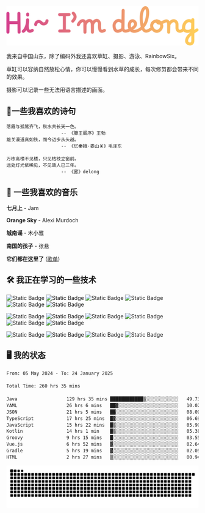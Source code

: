 ![hi](hi.svg)

我来自中国山东，除了编码外我还喜欢草缸、摄影、游泳、RainbowSix。

草缸可以容纳自然放松心情，你可以慢慢看到水草的成长，每次修剪都会带来不同的效果。

摄影可以记录一些无法用语言描述的画面。

## 📖一些我喜欢的诗句

```text
落霞与孤鹜齐飞，秋水共长天一色。
					-- 《滕王阁序》王勃
雄关漫道真如铁，而今迈步从头越。
					-- 《忆秦娥·娄山关》毛泽东
					
万栋高楼不见楼，只见枯枝立窗前。
远处灯光依稀见，不见故人已三年。
					-- 《雾》delong
```

## 🎵 一些我喜欢的音乐

**七月上** - Jam

**Orange Sky** - Alexi Murdoch

**城南谣** - 木小雅

**南国的孩子** - 张悬

**它们都在这里了**
([歌单](https://y.music.163.com/m/playlist?app_version=8.9.90&id=2086393068&userid=1360983921&dlt=0846&creatorId=1360983921))

## 🛠️ 我正在学习的一些技术

![Static Badge](https://img.shields.io/badge/spring-black?logo=spring)
![Static Badge](https://img.shields.io/badge/springboot-black?logo=springboot)
![Static Badge](https://img.shields.io/badge/gradle-black?logo=gradle)
![Static Badge](https://img.shields.io/badge/maven-black?logo=apachemaven)
![Static Badge](https://img.shields.io/badge/linux-black?logo=linux)
![Static Badge](https://img.shields.io/badge/mysql-black?logo=mysql)

![Static Badge](https://img.shields.io/badge/docker-black?logo=docker)
![Static Badge](https://img.shields.io/badge/redis-black?logo=redis)
![Static Badge](https://img.shields.io/badge/git-black?logo=git)
![Static Badge](https://img.shields.io/badge/github-black?logo=github)
![Static Badge](https://img.shields.io/badge/vue-black?logo=vuedotjs)
![Static Badge](https://img.shields.io/badge/typescript-black?logo=typescript)

![Static Badge](https://img.shields.io/badge/npm-black?logo=npm)
![Static Badge](https://img.shields.io/badge/pnpm-black?logo=pnpm)
![Static Badge](https://img.shields.io/badge/vite-black?logo=vite)
![Static Badge](https://img.shields.io/badge/antdesign-black?logo=antdesign)

## 🖥️ 我的状态

<!--START_SECTION:waka-->

```txt
From: 05 May 2024 - To: 24 January 2025

Total Time: 260 hrs 35 mins

Java                  129 hrs 35 mins ████████████▒░░░░░░░░░░░░   49.73 %
YAML                  26 hrs 6 mins   ██▓░░░░░░░░░░░░░░░░░░░░░░   10.02 %
JSON                  21 hrs 5 mins   ██░░░░░░░░░░░░░░░░░░░░░░░   08.09 %
TypeScript            17 hrs 25 mins  █▓░░░░░░░░░░░░░░░░░░░░░░░   06.69 %
JavaScript            15 hrs 22 mins  █▒░░░░░░░░░░░░░░░░░░░░░░░   05.90 %
Kotlin                14 hrs 1 min    █▒░░░░░░░░░░░░░░░░░░░░░░░   05.38 %
Groovy                9 hrs 15 mins   █░░░░░░░░░░░░░░░░░░░░░░░░   03.55 %
Vue.js                6 hrs 52 mins   ▓░░░░░░░░░░░░░░░░░░░░░░░░   02.64 %
Gradle                5 hrs 19 mins   ▓░░░░░░░░░░░░░░░░░░░░░░░░   02.05 %
HTML                  2 hrs 27 mins   ▒░░░░░░░░░░░░░░░░░░░░░░░░   00.94 %
```

<!--END_SECTION:waka-->

<picture>
  <source media="(prefers-color-scheme: dark)" srcset="https://raw.githubusercontent.com/Contour-D/Contour-D/output/github-snake-dark.svg" />
  <source media="(prefers-color-scheme: light)" srcset="https://raw.githubusercontent.com/Contour-D/Contour-D/output/github-snake.svg" />
  <img alt="github-snake" src="https://raw.githubusercontent.com/Contour-D/Contour-D/output/github-snake.svg" />
</picture>